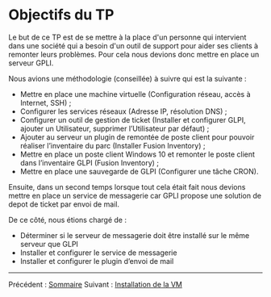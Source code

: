 # Objectifs du TP 


Le but de ce TP est de se mettre à la place d'un personne qui intervient dans une société qui a besoin d'un outil de support pour aider ses clients à remonter leurs problèmes. Pour cela nous devions donc mettre en place un serveur GPLI. 

Nous avions une méthodologie (conseillée) à suivre qui est la suivante : 
    
-  Mettre en place une machine virtuelle (Configuration réseau, accès à Internet, SSH) ;
- Configurer les services réseaux (Adresse IP, résolution DNS) ;
-  Configurer un outil de gestion de ticket (Installer et configurer GLPI, ajouter un Utilisateur, supprimer l’Utilisateur par défaut) ;
- Ajouter au serveur un plugin de remontée de poste client pour pouvoir réaliser l’inventaire du parc (Installer Fusion Inventory) ;
-	Mettre en place un poste client Windows 10 et remonter le poste client dans l’inventaire GLPI (Fusion Inventory) ;
- Mettre en place une sauvegarde de GLPI (Configurer une tâche CRON).

Ensuite, dans un second temps lorsque tout cela était fait nous devions mettre en place un service de messagerie car GPLI propose une solution de depot de ticket par envoi de mail. 

De ce côté, nous étions chargé de : 

-  Déterminer si le serveur de messagerie doit être installé sur le même serveur que GLPI 
- Installer et configurer le service de messagerie 
- Installer et configurer le plugin d’envoi de mail
***

Précédent : [Sommaire](sommaire.md) Suivant : [Installation de la VM](TP1/installationVM.md)